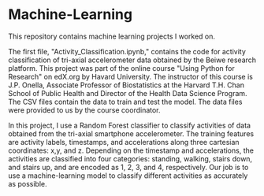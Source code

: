 # Machine-Learning
This repository contains machine learning projects I worked on.

The first file, "Activity_Classification.ipynb," contains the code for activity classification of tri-axial accelerometer data obtained by the Beiwe research platform. This project was part of the online course "Using Python for Research" on edX.org by Havard University. The instructor of this course is J.P. Onella, Associate Professor of Biostatistics at the Harvard T.H. Chan School of Public Health and Director of the Health Data Science Program. The CSV files contain the data to train and test the model. The data files were provided to us by the course coordinator.  

In this project, I use a Random Forest classifier to classify activities of data obtained from the tri-axial smartphone accelerometer. The training features are activity labels, timestamps, and accelerations along three cartesian coordinates: x,y, and z. Depending on the timestamp and accelerations, the activities are classified into four categories: standing, walking, stairs down, and stairs up, and are encoded as 1, 2, 3, and 4, respectively. Our job is to use a machine-learning model to classify different activities as accurately as possible.


